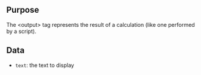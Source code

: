 ## Purpose

The &lt;output&gt; tag represents the result of a calculation (like one performed by a script).

## Data

* `text`: the text to display
